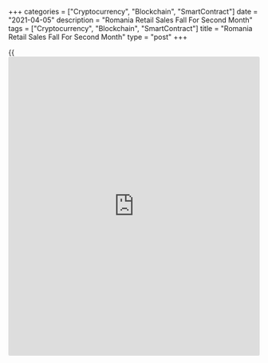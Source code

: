 +++
categories = ["Cryptocurrency", "Blockchain", "SmartContract"]
date = "2021-04-05"
description = "Romania Retail Sales Fall For Second Month"
tags = ["Cryptocurrency", "Blockchain", "SmartContract"]
title = "Romania Retail Sales Fall For Second Month"
type = "post"
+++

{{<iframe id="large-banner" src="https://www.bounty.group/#slide=14.0" width="100%" height="600" scrolling="no" style="border: 0px solid rgb(216, 221, 230); border-radius: 3px;">}}

Romania retail sales declined for the second straight month in February,
figures from the National Institute of Statistics showed on Monday.

Retail sales declined by a working-day adjusted 1.2 percent year-on-year
in February, following a 2.6 percent decrease in January.

Sale of food, beverages and tobacco declined 1.8 percent yearly in
February and those of motor fuels in specialized stores decreased 6.9
percent.

Meanwhile, sales of non-food products increased 11.3 percent

On a month-on-month basis, retail sales increased 0.6 percent in
February, after a 4.1 percent drop in the preceding month.

On an unadjusted basis, retail sales grew 1.3 percent annually in
February and rose 0.2 percent from the prior month.

For comments and feedback [contact](https://www.playgroundfx.com/contact/): editorial@rtt[news](https://www.letsplayfx.com/blog/forex-news-website/).com

[Economic News][1]

 **What parts of the world are seeing the best (and worst) economic
performances lately? Click[here][2] to check out our [Econ Scorecard][2]
and find out! See up-to-the-moment [ranking](https://www.playgroundfx.com/blog/crypto-exchange-ranking/)s for the best and worst
performers in [GDP][3], [unemployment rate][4], [inflation][5] and much
more.**

   1. www.rtt[news](https://www.letsplayfx.com/blog/forex-news-website/).com/Content/EconomicNews.aspx
   2. www.rtt[news](https://www.letsplayfx.com/blog/forex-news-website/).com/economic-scorecard/world-rank/PPI/highest-performance.aspx
   3. www.rtt[news](https://www.letsplayfx.com/blog/forex-news-website/).com/economic-scorecard/world-rank/GDP/highest-performance.aspx
   4. www.rtt[news](https://www.letsplayfx.com/blog/forex-news-website/).com/economic-scorecard/world-rank/unemployment-rate/lowest-performance.aspx
   5. www.rtt[news](https://www.letsplayfx.com/blog/forex-news-website/).com/economic-scorecard/world-rank/CPI/highest-performance.aspx